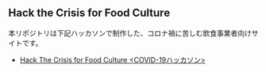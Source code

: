 ## Hack the Crisis for Food Culture

本リポジトリは下記ハッカソンで制作した、コロナ禍に苦しむ飲食事業者向けサイトです。

- [Hack The Crisis for Food Culture <COVID-19ハッカソン>](https://retty.connpass.com/event/174847/)
